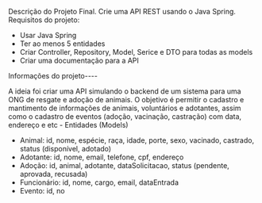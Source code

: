 Descrição do Projeto Final. 
Crie uma API REST usando o Java Spring.  
Requisitos do projeto: 
* Usar Java Spring
* Ter ao menos 5 entidades 
* Criar Controller, Repository, Model, Serice e DTO para todas as models  
* Criar uma documentação para a API

  
Informações do projeto----

A ideia foi criar uma API simulando o backend de um sistema para uma ONG de resgate e adoção de animais. O objetivo é permitir o cadastro e mantimento de informações de animais, voluntários e adotantes, assim como o cadastro de eventos 
(adoção, vacinação, castração) com data, endereço e etc - Entidades (Models) 
* Animal: id, nome, espécie, raça, idade, porte, sexo, vacinado, castrado, status 
(disponível, adotado) 
* Adotante: id, nome, email, telefone, cpf, endereço 
* Adoção: id, animal, adotante, dataSolicitacao, status (pendente, aprovada, recusada) 
* Funcionário: id, nome, cargo, email, dataEntrada 
* Evento: id, no
